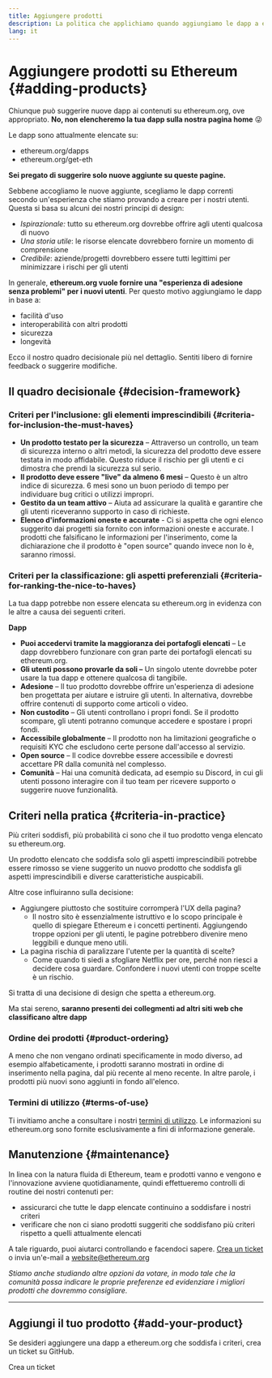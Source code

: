 ```yaml
---
title: Aggiungere prodotti
description: La politica che applichiamo quando aggiungiamo le dapp a ethereum.org
lang: it
---
```


# Aggiungere prodotti su Ethereum {#adding-products}

Chiunque può suggerire nuove dapp ai contenuti su ethereum.org, ove appropriato. **No, non elencheremo la tua dapp sulla nostra pagina home** 😜

Le dapp sono attualmente elencate su:

- ethereum.org/dapps
- ethereum.org/get-eth

**Sei pregato di suggerire solo nuove aggiunte su queste pagine.**

Sebbene accogliamo le nuove aggiunte, scegliamo le dapp correnti secondo un'esperienza che stiamo provando a creare per i nostri utenti. Questa si basa su alcuni dei nostri principi di design:

- _Ispirazionale:_ tutto su ethereum.org dovrebbe offrire agli utenti qualcosa di nuovo
- _Una storia utile_: le risorse elencate dovrebbero fornire un momento di comprensione
- _Credibile_: aziende/progetti dovrebbero essere tutti legittimi per minimizzare i rischi per gli utenti

In generale, **ethereum.org vuole fornire una "esperienza di adesione senza problemi" per i nuovi utenti**. Per questo motivo aggiungiamo le dapp in base a:

- facilità d'uso
- interoperabilità con altri prodotti
- sicurezza
- longevità

Ecco il nostro quadro decisionale più nel dettaglio. Sentiti libero di fornire feedback o suggerire modifiche.

## Il quadro decisionale {#decision-framework}

### Criteri per l'inclusione: gli elementi imprescindibili {#criteria-for-inclusion-the-must-haves}

- **Un prodotto testato per la sicurezza** – Attraverso un controllo, un team di sicurezza interno o altri metodi, la sicurezza del prodotto deve essere testata in modo affidabile. Questo riduce il rischio per gli utenti e ci dimostra che prendi la sicurezza sul serio.
- **Il prodotto deve essere "live" da almeno 6 mesi** – Questo è un altro indice di sicurezza. 6 mesi sono un buon periodo di tempo per individuare bug critici o utilizzi impropri.
- **Gestito da un team attivo** – Aiuta ad assicurare la qualità e garantire che gli utenti riceveranno supporto in caso di richieste.
- **Elenco d'informazioni oneste e accurate** - Ci si aspetta che ogni elenco suggerito dai progetti sia fornito con informazioni oneste e accurate. I prodotti che falsificano le informazioni per l'inserimento, come la dichiarazione che il prodotto è "open source" quando invece non lo è, saranno rimossi.

### Criteri per la classificazione: gli aspetti preferenziali {#criteria-for-ranking-the-nice-to-haves}

La tua dapp potrebbe non essere elencata su ethereum.org in evidenza con le altre a causa dei seguenti criteri.

**Dapp**

- **Puoi accedervi tramite la maggioranza dei portafogli elencati** – Le dapp dovrebbero funzionare con gran parte dei portafogli elencati su ethereum.org.
- **Gli utenti possono provarle da soli –** Un singolo utente dovrebbe poter usare la tua dapp e ottenere qualcosa di tangibile.
- **Adesione** – Il tuo prodotto dovrebbe offrire un'esperienza di adesione ben progettata per aiutare e istruire gli utenti. In alternativa, dovrebbe offrire contenuti di supporto come articoli o video.
- **Non custodito** – Gli utenti controllano i propri fondi. Se il prodotto scompare, gli utenti potranno comunque accedere e spostare i propri fondi.
- **Accessibile globalmente** – Il prodotto non ha limitazioni geografiche o requisiti KYC che escludono certe persone dall'accesso al servizio.
- **Open source** – Il codice dovrebbe essere accessibile e dovresti accettare PR dalla comunità nel complesso.
- **Comunità** – Hai una comunità dedicata, ad esempio su Discord, in cui gli utenti possono interagire con il tuo team per ricevere supporto o suggerire nuove funzionalità.

## Criteri nella pratica {#criteria-in-practice}

Più criteri soddisfi, più probabilità ci sono che il tuo prodotto venga elencato su ethereum.org.

Un prodotto elencato che soddisfa solo gli aspetti imprescindibili potrebbe essere rimosso se viene suggerito un nuovo prodotto che soddisfa gli aspetti imprescindibili e diverse caratteristiche auspicabili.

Altre cose influiranno sulla decisione:

- Aggiungere piuttosto che sostituire corromperà l'UX della pagina?
  - Il nostro sito è essenzialmente istruttivo e lo scopo principale è quello di spiegare Ethereum e i concetti pertinenti. Aggiungendo troppe opzioni per gli utenti, le pagine potrebbero divenire meno leggibili e dunque meno utili.
- La pagina rischia di paralizzare l'utente per la quantità di scelte?
  - Come quando ti siedi a sfogliare Netflix per ore, perché non riesci a decidere cosa guardare. Confondere i nuovi utenti con troppe scelte è un rischio.

Si tratta di una decisione di design che spetta a ethereum.org.

Ma stai sereno, **saranno presenti dei collegmenti ad altri siti web che classificano altre dapp**

### Ordine dei prodotti {#product-ordering}

A meno che non vengano ordinati specificamente in modo diverso, ad esempio alfabeticamente, i prodotti saranno mostrati in ordine di inserimento nella pagina, dal più recente al meno recente. In altre parole, i prodotti più nuovi sono aggiunti in fondo all'elenco.

### Termini di utilizzo {#terms-of-use}

Ti invitiamo anche a consultare i nostri [termini di utilizzo](/terms-of-use/). Le informazioni su ethereum.org sono fornite esclusivamente a fini di informazione generale.

## Manutenzione {#maintenance}

In linea con la natura fluida di Ethereum, team e prodotti vanno e vengono e l'innovazione avviene quotidianamente, quindi effettueremo controlli di routine dei nostri contenuti per:

- assicurarci che tutte le dapp elencate continuino a soddisfare i nostri criteri
- verificare che non ci siano prodotti suggeriti che soddisfano più criteri rispetto a quelli attualmente elencati

A tale riguardo, puoi aiutarci controllando e facendoci sapere. [Crea un ticket](https://github.com/ethereum/ethereum-org-website/issues/new?assignees=&labels=Type%3A+Feature&template=feature_request.yaml&title=) o invia un'e-mail a [website@ethereum.org](mailto:website@ethereum.org)

_Stiamo anche studiando altre opzioni da votare, in modo tale che la comunità possa indicare le proprie preferenze ed evidenziare i migliori prodotti che dovremmo consigliare._

---

## Aggiungi il tuo prodotto {#add-your-product}

Se desideri aggiungere una dapp a ethereum.org che soddisfa i criteri, crea un ticket su GitHub.

<ButtonLink href="https://github.com/ethereum/ethereum-org-website/issues/new?assignees=&labels=feature+%3Asparkles%3A%2Ccontent+%3Afountain_pen%3A&template=suggest_dapp.yaml">
  Crea un ticket
</ButtonLink>
